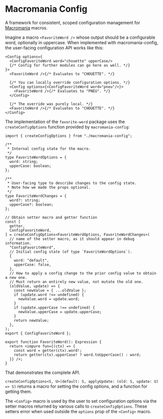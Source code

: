 # Macromania Config

A framework for consistent, scoped configuration management for [Macromania](https://github.com/worm-blossom/macromania) macros.

Imagine a macro `<FavoriteWord />` whose output should be a configurable word, optionally in uppercase. When implemented with macromania-config, the user-facing configuration API works like this:

```tsx
<Config options={
  <ConfigFavoriteWord word="chouette" upperCase/>
  {/* Config for further modules can go here as well. */}
}>
  <FavoriteWord />{/* Evaluates to "CHOUETTE". */}

  {/* You can locally override configuration options. */}
  <Config options={<ConfigFavoriteWord word="pneu"/>}>
    <FavoriteWord />{/* Evaluates to "PNEU". */}
  </Config>

  {/* The override was purely local. */}
  <FavoriteWord />{/* Evaluates to "CHOUETTE". */}
</Config>
```

The implementation of the `favorite-word` package uses the `createConfigOptions` function provided by `macromania-config`:

```tsx
import { createConfigOptions } from "./macromania-config";

/**
 * Internal config state for the macro.
 */
type FavoriteWordOptions = {
  word: string;
  upperCase: boolean;
};

/**
 * User-facing type to describe changes to the config state.
 * Note how we made the props optional.
 */
type FavoriteWordChanges = {
  word?: string;
  upperCase?: boolean;
};

// Obtain setter macro and getter function
const [
  getter,
  ConfigFavoriteWord,
] = createConfigOptions<FavoriteWordOptions, FavoriteWordChanges>(
  // name of the setter macro, as it should appear in debug information.
  "ConfigFavoriteWord", 
  // Initial config state (of type `FavoriteWordOptions`).
  {
    word: "default",
    upperCase: false,
  },
  // How to apply a config change to the prior config value to obtain a new one.
  // Must return an entirely new value, not mutate the old one.
  (oldValue, update) => {
    const newValue = { ...oldValue };
    if (update.word !== undefined) {
      newValue.word = update.word;
    }
    if (update.upperCase !== undefined) {
      newValue.upperCase = update.upperCase;
    }
    return newValue;
  },
);
export { ConfigFavoriteWord };

export function FavoriteWord(): Expression {
  return <impure fun={(ctx) => {
    const word = getter(ctx).word!;
    return getter(ctx).upperCase! ? word.toUpperCase() : word;
  }} />;
}
```

That demonstrates the complete API.

`createConfigOptions<S, U>(default: S, applyUpdate: (old: S, update: U) => S)` returns a macro for setting the config options, and a function for getting them.

The `<Config>` macro is used by the user to set configuration options via the setter macros returned by various calls to `createConfigOptions`. These setters error when used outside the `options` prop of the `<Config>` macro.